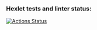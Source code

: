 ### Hexlet tests and linter status:
[![Actions Status](https://github.com/itaopro/java-project-61/actions/workflows/hexlet-check.yml/badge.svg)](https://github.com/itaopro/java-project-61/actions)
